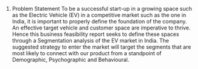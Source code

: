 1.	Problem Statement
To be a successful start-up in a growing space such as the Electric Vehicle (EV) in a competitive market such as the one in India, it is important to properly define the foundation of the company. An effective target vehicle and customer space are imperative to thrive.
Hence this business feasibility report seeks to define these spaces through a Segmentation analysis of the EV market in India. The suggested strategy to enter the market will target the segments that are most likely to connect with our product from a standpoint of Demographic, Psychographic and Behavioural.
